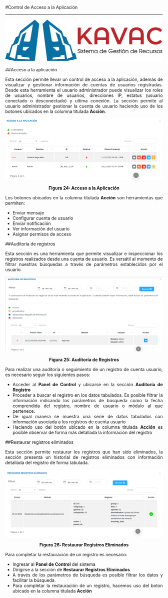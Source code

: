 #Control de Acceso a la Aplicación  
**********************************
<div style="text-align: justify;" >

![Screenshot](../img/logokavac.png#imagen)

##Acceso a la aplicación

Esta sección permite llevar un control de acceso a la aplicación, además de visualizar y gestionar información de cuentas de usuarios registradas. Desde esta herramienta el usuario administrador puede visualizar los roles de usuarios, nombre de usuarios, direcciones IP, estatus (usuario conectado o desconectado) y ultima conexión.   La sección permite al usuario administrador gestionar la cuenta de usuario haciendo uso de los botones ubicados en la columna titulada **Acción**.


![Screenshot](../img/figure_24.png)<div style="text-align: center;font-weight: bold">Figura 24: Acceso a la Aplicación</div>


Los botones ubicados en la columna titulada **Acción** son herramientas que permiten:  

 - Enviar mensaje 
 - Configurar cuenta de usuario 
 - Enviar notificación 
 - Ver información del usuario  
 - Asignar permisos de acceso 	      
 


##Auditoría de registros 


Esta sección es una herramienta que permite visualizar e inspeccionar los registros realizados desde una cuenta de usuario.    Es versátil al momento de filtrar nuestras búsquedas a través de parámetros establecidos por el usuario. 


![Screenshot](../img/figure_25.png)<div style="text-align: center;font-weight: bold">Figura 25: Auditoría de Registros</div>

Para realizar una auditoría o seguimiento de un registro de cuenta usuario, es necesario seguir los siguientes pasos: 
 
 - Acceder al **Panel de Control** y ubicarse en la sección **Auditoría de Registro**
 - Proceder a buscar el registro en los datos tabulados.   Es posible filtrar la información indicando los parámetros de búsqueda como la fecha comprendida del registro, nombre de usuario o módulo al que pertenece. 
 - De igual manera se muestra una serie de datos tabulados con información asociada a los registros de cuenta usuario  
 - Haciendo uso del botón ubicado en la columna titulada **Acción** es posible observar de forma más detallada la información del registro  


##Restaurar registros eliminados 


Esta sección permite restaurar los registros que han sido eliminados, la sección presenta un historial de registros eliminados con información detallada del registro de forma tabulada.  


![Screenshot](../img/figure_26.png)<div style="text-align: center;font-weight: bold">Figura 26: Restaurar Registros Eliminados</div>

Para completar la restauración de un registro es necesario:

- Ingresar al **Panel de Control** del sistema 
- Dirigirse a la sección de **Restaurar Registros Eliminados**  
- A través de los parámetros de búsqueda es posible filtrar los datos y facilitar la búsqueda.    
- Para completar la restauración de un registro, hacemos uso del boton ubicado en la columna titulada **Acción**


</div>







